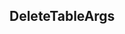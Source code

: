 ## DeleteTableArgs


<ParamField path="namespace" type="">

</ParamField>
<ParamField path="table_name" type="">

</ParamField>
